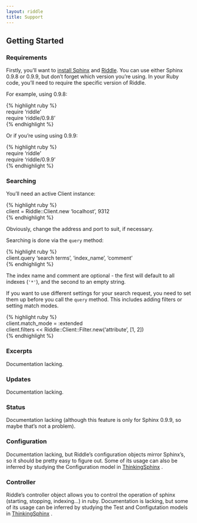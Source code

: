 ```yaml
---
layout: riddle
title: Support
---
```



Getting Started
---------------

### Requirements

Firstly, you’ll want to [install Sphinx](installing_sphinx.html) and
[Riddle](installing_riddle.html). You can use either Sphinx 0.9.8 or
0.9.9, but don’t forget which version you’re using. In your Ruby code,
you’ll need to require the specific version of Riddle.

For example, using 0.9.8:

{% highlight ruby %}  
require ‘riddle’  
require ‘riddle/0.9.8’  
{% endhighlight %}

Or if you’re using using 0.9.9:

{% highlight ruby %}  
require ‘riddle’  
require ‘riddle/0.9.9’  
{% endhighlight %}

### Searching

You’ll need an active Client instance:

{% highlight ruby %}  
client = Riddle::Client.new ‘localhost’, 9312  
{% endhighlight %}

Obviously, change the address and port to suit, if necessary.

Searching is done via the `query` method:

{% highlight ruby %}  
client.query ‘search terms’, ‘index\_name’, ‘comment’  
{% endhighlight %}

The index name and comment are optional - the first will default to all
indexes (`'*'`), and the second to an empty string.

If you want to use different settings for your search request, you need
to set them up before you call the `query` method. This includes adding
filters or setting match modes.

{% highlight ruby %}  
client.match\_mode = :extended  
client.filters &lt;&lt; Riddle::Client::Filter.new(‘attribute’, \[1,
2\])  
{% endhighlight %}

### Excerpts

Documentation lacking.

### Updates

Documentation lacking.

### Status

Documentation lacking (although this feature is only for Sphinx 0.9.9,
so maybe that’s not a problem).

### Configuration

Documentation lacking, but Riddle’s configuration objects mirror
Sphinx’s, so it should be pretty easy to figure out. Some of its usage
can also be inferred by studying the Configuration model in
[ThinkingSphinx](https://github.com/pat/thinking-sphinx/) .

### Controller

Riddle’s controller object allows you to control the operation of sphinx
(starting, stopping, indexing…) in ruby. Documentation is lacking, but
some of its usage can be inferred by studying the Test and Configutation
models in [ThinkingSphinx](https://github.com/pat/thinking-sphinx/) .
